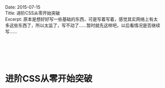 Date: 2015-07-15  
Title: 进阶CSS从零开始突破  
Excerpt: 原本是想好好写一些基础的东西，可是写着写着，感觉其实网络上有太多这些东西了，所以太监了，写不动了……暂时就先这样吧，以后看情况是否继续写……


<br/><br/><br/><br/>
# 进阶CSS从零开始突破